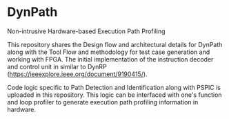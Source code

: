 # DynPath
 Non-intrusive Hardware-based Execution Path Profiling

 

This repository shares the Design flow and architectural details for DynPath along with the Tool Flow and methodology for test case generation and working with FPGA.
The initial implementation of the instruction decoder and control unit in similar to DynRP (https://ieeexplore.ieee.org/document/9190415/). 

Code logic specific to Path Detection and Identification along with PSPIC is uploaded in this repository. This logic can be interfaced with one's function and loop profiler to generate execution path profiling information in hardware.
